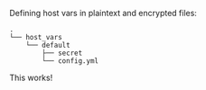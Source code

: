 Defining host vars in plaintext and encrypted files:

```
.
└── host_vars
    └── default
        ├── secret
        └── config.yml
```

This works!
